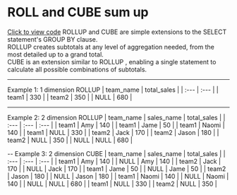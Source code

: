 ROLL and CUBE sum up
===
[Click to view code](https://github.com/malcolmyang25/ms_sql_script/blob/main/ROLLUP%20and%20CUBE%20sum%20up.sql)
ROLLUP and CUBE are simple extensions to the SELECT statement's GROUP BY clause.  
ROLLUP creates subtotals at any level of aggregation needed, from the most detailed up to a grand total.  
CUBE is an extension similar to ROLLUP , enabling a single statement to calculate all possible combinations of subtotals.

---
Example 1: 1 dimension ROLLUP
| team\_name | total\_sales |
| :--- | :--- |
| team1 | 330 |
| team2 | 350 |
| NULL | 680 |

---
Example 2: 2 dimension ROLLUP
| team\_name | sales\_name | total\_sales |
| :--- | :--- | :--- |
| team1 | Amy | 140 |
| team1 | Jame | 50 |
| team1 | Naomi | 140 |
| team1 | NULL | 330 |
| team2 | Jack | 170 |
| team2 | Jason | 180 |
| team2 | NULL | 350 |
| NULL | NULL | 680 |

--
Example 3: 2 dimension CUBE
| team\_name | sales\_name | total\_sales |
| :--- | :--- | :--- |
| team1 | Amy | 140 |
| NULL | Amy | 140 |
| team2 | Jack | 170 |
| NULL | Jack | 170 |
| team1 | Jame | 50 |
| NULL | Jame | 50 |
| team2 | Jason | 180 |
| NULL | Jason | 180 |
| team1 | Naomi | 140 |
| NULL | Naomi | 140 |
| NULL | NULL | 680 |
| team1 | NULL | 330 |
| team2 | NULL | 350 |
